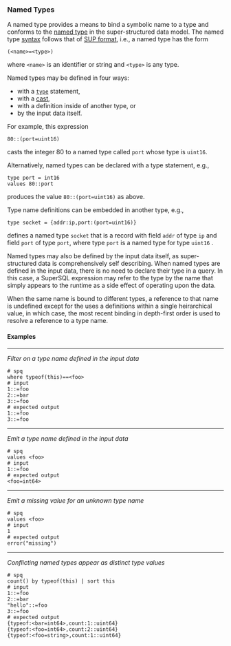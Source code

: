 ### Named Types

A named type provides a means to bind a symbolic name to a type
and conforms to the 
[named type](../../formats/model.md#3-named-type)
in the super-structured data model.
The named type [syntax](../../formats/sup.md#258-named-type)
follows that of [SUP format](../../formats/sup.md), i.e.,
a named type has the form
```
(<name>=<type>)
```
where `<name>` is an identifier or string and `<type>` is any type.

Named types may be defined in four ways:
* with a [`type`](../statements.md#type-statements) statement,
* with a [cast](../expressions.md#casts),
* with a definition inside of another type, or
* by the input data itself.

For example, this expression
```
80::(port=uint16)
```
casts the integer 80 to a named type called `port` whose type is `uint16`.

Alternatively, named types can be declared with a type statement, e.g.,
```
type port = int16
values 80::port
```
produces the value `80::(port=uint16)` as above.

Type name definitions can be embedded in another type, e.g.,
```
type socket = {addr:ip,port:(port=uint16)}
```
defines a named type `socket` that is a record with field `addr` of type `ip`
and field `port` of type `port`, where type `port` is a named type for type `uint16` .

Named types may also be defined by the input data itself, as super-structured data is
comprehensively self describing.
When named types are defined in the input data, there is no need to declare their
type in a query.
In this case, a SuperSQL expression may refer to the type by the name that simply
appears to the runtime as a side effect of operating upon the data.

When the same name is bound to different types, a reference to that name is
undefined except for the uses a definitions within a single heirarchical value,
in which case, the most recent binding in depth-first order is used to resolve
a reference to a type name.

#### Examples

---

_Filter on a type name defined in the input data_

```mdtest-spq
# spq
where typeof(this)==<foo>
# input
1::=foo
2::=bar
3::=foo
# expected output
1::=foo
3::=foo
```

---

_Emit a type name defined in the input data_

```mdtest-spq
# spq
values <foo>
# input
1::=foo
# expected output
<foo=int64>
```

---

_Emit a missing value for an unknown type name_

```mdtest-spq
# spq
values <foo>
# input
1
# expected output
error("missing")
```

--- 

_Conflicting named types appear as distinct type values_

```mdtest-spq {data-layout="stacked"}
# spq
count() by typeof(this) | sort this
# input
1::=foo
2::=bar
"hello"::=foo
3::=foo
# expected output
{typeof:<bar=int64>,count:1::uint64}
{typeof:<foo=int64>,count:2::uint64}
{typeof:<foo=string>,count:1::uint64}
```
